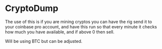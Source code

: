# CryptoDump
The use of this is if you are mining cryptos you can have the rig send it to your coinbase pro account, and have this run so that every minute it checks how much you have available, and if above 0 then sell.

Will be using BTC but can be adjusted.

